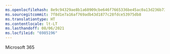 ```yaml
---
ms.openlocfilehash: 8e9c94329ae8b1a60909cbe646f7665336be45ac0a13d236b73db7e4f34eed86
ms.sourcegitcommit: 7f8d1e7a16af769adb43d1877c28fdce53975db8
ms.translationtype: HT
ms.contentlocale: lt-LT
ms.lasthandoff: 08/06/2021
ms.locfileid: "6985196"
---
```

Microsoft 365